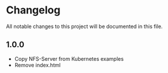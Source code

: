 # Changelog

All notable changes to this project will be documented in this file.

## 1.0.0

- Copy NFS-Server from Kubernetes examples
- Remove index.html
